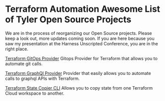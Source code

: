 # Terraform Automation Awesome List of Tyler Open Source Projects

We are in the process of reorganizing our Open Source projects. Please keep a look out, more updates coming soon. If you are here because you saw my presentation at the Harness Unscripted Conference, you are in the right place.

[Terraform GitOps Provider](https://github.com/tyler-technologies/terraform-provider-gitops)
Gitops Provider for Terraform that allows you to automate git calls.


[Terraform GraphQl Provider](https://github.com/sullivtr/terraform-provider-graphql)
Provider that easily allows you to automate calls to graphql APIs with Terraform.


[Terraform State Copier CLI](https://github.com/tyler-technologies/go-tfdr)
Allows you to copy state from one Terraform Cloud workspace to another.
